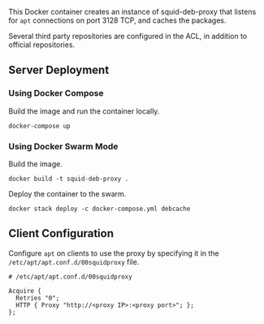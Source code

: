 This Docker container creates an instance of squid-deb-proxy that listens
for `apt` connections on port 3128 TCP, and caches the packages.

Several third party repositories are configured in the ACL, in addition to
official repositories.

## Server Deployment

### Using Docker Compose

Build the image and run the container locally.

```
docker-compose up
```

### Using Docker Swarm Mode

Build the image.

```
docker build -t squid-deb-proxy .
```

Deploy the container to the swarm.

```
docker stack deploy -c docker-compose.yml debcache
```

## Client Configuration

Configure `apt` on clients to use the proxy by specifying it in the
`/etc/apt/apt.conf.d/00squidproxy` file.

```
# /etc/apt/apt.conf.d/00squidproxy

Acquire {
  Retries "0";
  HTTP { Proxy "http://<proxy IP>:<proxy port>"; };
};
```
